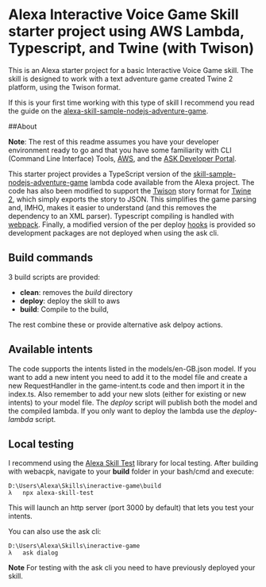 # Alexa Interactive Voice Game Skill starter project using AWS Lambda, Typescript, and Twine (with Twison)

This is an Alexa starter project for a basic Interactive Voice Game skill.
The skill is designed to work with a text adventure game created Twine 2 platform, using the Twison format.

If this is your first time working with this type of skill I recommend you read the guide on the [alexa-skill-sample-nodejs-adventure-game](https://github.com/alexa/skill-sample-nodejs-adventure-game/blob/master/instructions/0-intro.md).

##About

**Note**: The rest of this readme assumes you have your developer environment ready to go and that you have some familiarity with CLI (Command Line Interface) Tools, [AWS](https://aws.amazon.com/), and the [ASK Developer Portal](https://developer.amazon.com/alexa-skills-kit).

This starter project provides a TypeScript version of the [skill-sample-nodejs-adventure-game](https://github.com/alexa/skill-sample-nodejs-adventure-game) lambda code available from the Alexa project.
The code has also been modified to support the [Twison](https://github.com/lazerwalker/twison) story format for [Twine 2](http://twinery.org/2), which simply exports the story to JSON.
This simplifies the game parsing and, IMHO, makes it easier to understand (and this removes the dependency to an XML parser).
Typescript compiling is handled with [webpack](https://webpack.js.org).
Finally, a modified version of the per deploy [hooks](https://developer.amazon.com/docs/smapi/ask-cli-intro.html#hooks) is provided so development packages are not deployed when using the ask cli.

## Build commands

3 build scripts are provided:

* **clean**: removes the *build* directory
* **deploy**: deploy the skill to aws
* **build**: Compile to the build,

The rest combine these or provide alternative ask delpoy actions.

## Available intents

The code supports the intents listed in the models/en-GB.json model. If you want to add a new intent you need to add it to the model file and create a new RequestHandler in the game-intent.ts code and then import it in the index.ts.
Also remember to add your new slots (either for existing or new intents) to your model file.
The *deploy* script will publish both the model and the compiled lambda. If you only want to deploy the lambda use the *deploy-lambda* script.

## Local testing

I recommend using the [Alexa Skill Test](https://github.com/tlovett1/alexa-skill-test) library for local testing.  After building with webacpk, navigate to your **build** folder in your bash/cmd and execute:
    
    D:\Users\Alexa\Skills\ineractive-game\build
    λ   npx alexa-skill-test
   
This will launch an http server (port 3000 by default) that lets you test your intents.

You can also use the ask cli:

    D:\Users\Alexa\Skills\ineractive-game
    λ   ask dialog
    
**Note** For testing with the ask cli you need to have previously deployed your skill.


